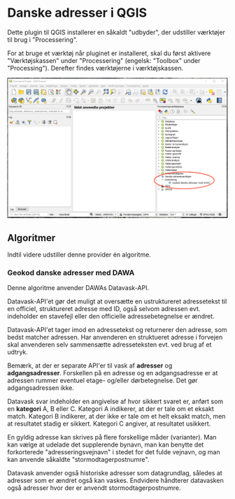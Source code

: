 # Danske adresser i QGIS
Dette plugin til QGIS installerer en såkaldt "udbyder", der udstiller værktøjer til brug i "Processering".

For at bruge et værktøj når pluginet er installeret, skal du først aktivere "Værktøjskassen" under "Processering" (engelsk: "Toolbox" under "Processing"). Derefter findes værktøjerne i værktøjskassen.

![Værktøjskasse](./imgs/screendump.png)

## Algoritmer
Indtil videre udstiller denne provider én algoritme.

### Geokod danske adresser med DAWA
Denne algoritme anvender DAWAs Datavask-API.

Datavask-API'et gør det muligt at oversætte en ustruktureret adressetekst til en officiel, struktureret adresse med ID, også selvom adressen evt. indeholder en stavefejl eller den officielle adressebetegnelse er ændret.

Datavask-API'et tager imod en adressetekst og returnerer den adresse, som bedst matcher adressen. Har anvenderen en struktueret adresse i forvejen skal anvenderen selv sammensætte adresseteksten evt. ved brug af et udtryk.

Bemærk, at der er separate API'er til vask af **adresser** og **adgangsadresser**. Forskellen på en adresse og en adgangsadresse er at adressen rummer eventuel etage- og/eller dørbetegnelse. Det gør adgangsadressen ikke.

Datavask svar indeholder en angivelse af hvor sikkert svaret er, anført som en **kategori** A, B eller C. Kategori A indikerer, at der er tale om et eksakt match. Kategori B indikerer, at der ikke er tale om et helt eksakt match, men at resultatet stadig er sikkert. Kategori C angiver, at resultatet usikkert.

En gyldig adresse kan skrives på flere forskellige måder (varianter). Man kan vælge at udelade det supplerende bynavn, man kan benytte det forkorterede "adresseringsvejnavn" i stedet for det fulde vejnavn, og man kan anvende såkaldte "stormodtagerpostnumre".

Datavask anvender også historiske adresser som datagrundlag, således at adresser som er ændret også kan vaskes. Endvidere håndterer datavasken også adresser hvor der er anvendt stormodtagerpostnumre.
